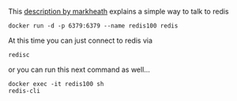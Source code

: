 
This
[description by markheath](https://markheath.net/post/exploring-redis-with-docker)
explains a simple way to talk to redis

```
docker run -d -p 6379:6379 --name redis100 redis
```

At this time you can just connect to redis via

```
redisc
```

or you can run this next command as well...

```
docker exec -it redis100 sh
redis-cli
```
